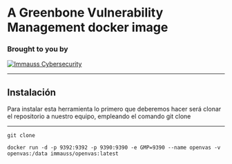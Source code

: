 # A Greenbone Vulnerability Management docker image
### Brought to you by ###
[![Immauss Cybersecurity](https://github.com/immauss/openvas/raw/master/images/ics-hz.png)](https://immauss.com "Immauss Cybersecurity")


- - - -
## Instalación ##
Para instalar esta herramienta lo primero que deberemos hacer será clonar el repositorio a nuestro equipo, empleando el comando git clone
- - - - 

```
git clone  
```



```
docker run -d -p 9392:9392 -p 9390:9390 -e GMP=9390 --name openvas -v openvas:/data immauss/openvas:latest 
```

